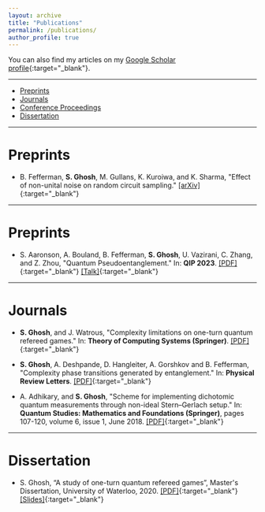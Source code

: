 ```yaml
---
layout: archive
title: "Publications"
permalink: /publications/
author_profile: true
---
```



You can also find my articles on my [Google Scholar profile](https://scholar.google.com/citations?user=QP_WbloAAAAJ&hl=en){:target="_blank"}.

---
<div class="navbar">
    <div class="navbar-inner">
        <ul class="nav">
            <li><a href="#Preprints">Preprints</a></li>
            <li><a href="#Jorunals">Journals</a></li>
            <li><a href="#conf">Conference Proceedings</a></li>
            <li><a href="#dis">Dissertation</a></li>
       </ul>
    </div>
</div>

---

# <a name="Preprints"></a>Preprints

- B. Fefferman, **S. Ghosh**, M. Gullans, K. Kuroiwa, and K. Sharma, "Effect of non-unital noise on random circuit sampling." [[arXiv]](https://arxiv.org/pdf/2306.16659.pdf){:target="_blank"}

---

# <a name="Conferences"></a>Preprints

- S. Aaronson, A. Bouland, B. Fefferman, **S. Ghosh**, U. Vazirani, C. Zhang, and Z. Zhou, "Quantum Pseudoentanglement." In: **QIP 2023**. [[PDF]](https://arxiv.org/pdf/2211.00747.pdf){:target="_blank"} [[Talk]](https://www.youtube.com/watch?v=4Nq_zzDg9go){:target="_blank"}

---

# <a name="Journals"></a>Journals

- **S. Ghosh**, and J. Watrous, "Complexity limitations on one-turn quantum refereed games." In: **Theory of Computing Systems (Springer)**. [[PDF]](https://arxiv.org/pdf/2002.01509.pdf){:target="_blank"}

- **S. Ghosh**, A. Deshpande, D. Hangleiter, A. Gorshkov and B. Fefferman, "Complexity phase transitions generated by entanglement." In: **Physical Review Letters**. [[PDF]](https://arxiv.org/abs/2212.10582){:target="_blank"}

- A. Adhikary, and **S. Ghosh**, "Scheme for implementing dichotomic quantum measurements through non-ideal Stern–Gerlach setup." In: **Quantum Studies: Mathematics and Foundations (Springer)**, pages 107-120, volume 6, issue 1, June 2018. [[PDF]](https://link.springer.com/article/10.1007/s40509-018-0168-8){:target="_blank"}

---

# <a name="dis"></a>Dissertation

- S. Ghosh, “A study of one-turn quantum refereed games”, Master's Dissertation, University of Waterloo, 2020. [[PDF]](https://uwspace.uwaterloo.ca/handle/10012/16056){:target="_blank"} [[Slides]](../files/Slides.pdf){:target="_blank"}




